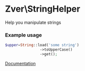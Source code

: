 # Zver\StringHelper

Help you manipulate strings

### Example usage

```php
$upper=String::load('some string')
                ->toUpperCase()
                ->get();
```

[Documentation](docs/markdown/API.md)
